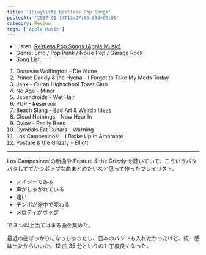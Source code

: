 ```yaml
---
title: '[playlist] Restless Pop Songs'
postedAt: '2017-01-14T13:07:00.000+09:00'
category: Review
tags: ['Apple Music']
---
```


- Listen: [Restless Pop Songs (Apple Music)](https://itunes.apple.com/jp/playlist/restless-pop-songs/idpl.9d095e481bd241169df908a86d53854d)
- Genre: Emo / Pop Punk / Noise Pop / Garage Rock
- Song List:

1. Donovan Wolfington - Die Alone
2. Prince Daddy & the Hyena - I Forgot to Take My Meds Today
3. Jank - Ouran Highschool Toast Club
4. No Age - Miner
5. Japandroids - Wet Hair
6. PUP - Reservoir
7. Beach Slang - Bad Art & Weirdo Ideas
8. Cloud Nothings - Now Hear In
9. Ovlov - Really Bees
10. Cymbals Eat Guitars - Warning
11. Los Campesinos! - I Broke Up In Amarante
12. Posture & the Grizzly - Elliott

---

Los Campesinos!の新曲や Posture & the Grizzly を聴いていて、こういうバタバタしててかつポップな曲まとめたいなと思って作ったプレイリスト。

- ノイジーである
- 声がしゃがれている
- 速い
- テンポが途中で変わる
- メロディがポップ

で 3 つ以上当てはまる曲を集めた。

最近の曲ばっかりになっちゃったし、日本のバンドも入れたかったけど、統一感は出たからいいか。12 曲 35 分というのも丁度良くなった。

